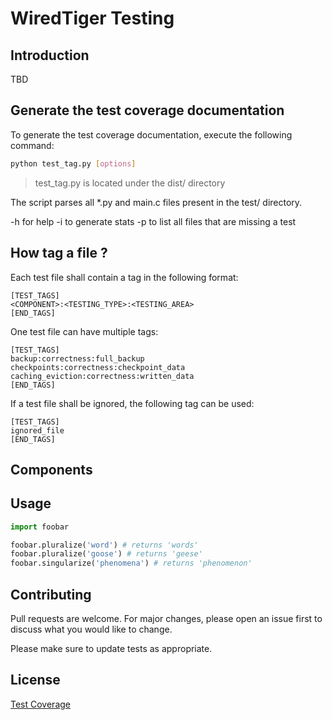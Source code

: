 # WiredTiger Testing

## Introduction

TBD

## Generate the test coverage documentation

To generate the test coverage documentation, execute the following command:

```bash
python test_tag.py [options]
```
> test_tag.py is located under the dist/ directory

The script parses all *.py and main.c files present in the test/ directory.

-h for help
-i to generate stats
-p to list all files that are missing a test

## How tag a file ?

Each test file shall contain a tag in the following format:

```
[TEST_TAGS]
<COMPONENT>:<TESTING_TYPE>:<TESTING_AREA>
[END_TAGS]
```

One test file can have multiple tags:

```
[TEST_TAGS]
backup:correctness:full_backup
checkpoints:correctness:checkpoint_data
caching_eviction:correctness:written_data
[END_TAGS]
```

If a test file shall be ignored, the following tag can be used:

```
[TEST_TAGS]
ignored_file
[END_TAGS]
```

## Components



## Usage

```python
import foobar

foobar.pluralize('word') # returns 'words'
foobar.pluralize('goose') # returns 'geese'
foobar.singularize('phenomena') # returns 'phenomenon'
```

## Contributing
Pull requests are welcome. For major changes, please open an issue first to discuss what you would like to change.

Please make sure to update tests as appropriate.

## License

[Test Coverage](../output.md)